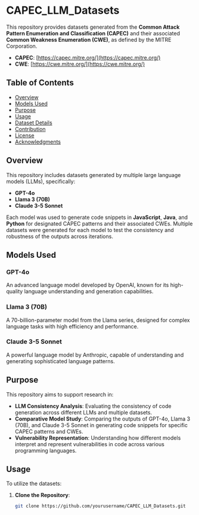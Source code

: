 # CAPEC_LLM_Datasets

This repository provides datasets generated from the **Common Attack Pattern Enumeration and Classification (CAPEC)** and their associated **Common Weakness Enumeration (CWE)**, as defined by the MITRE Corporation.

- **CAPEC**: [https://capec.mitre.org/](https://capec.mitre.org/)
- **CWE**: [https://cwe.mitre.org/](https://cwe.mitre.org/)

## Table of Contents

- [Overview](#overview)
- [Models Used](#models-used)
- [Purpose](#purpose)
- [Usage](#usage)
- [Dataset Details](#dataset-details)
- [Contribution](#contribution)
- [License](#license)
- [Acknowledgments](#acknowledgments)

## Overview

This repository includes datasets generated by multiple large language models (LLMs), specifically:

- **GPT-4o**
- **Llama 3 (70B)**
- **Claude 3-5 Sonnet**

Each model was used to generate code snippets in **JavaScript**, **Java**, and **Python** for designated CAPEC patterns and their associated CWEs. Multiple datasets were generated for each model to test the consistency and robustness of the outputs across iterations.

## Models Used

### GPT-4o

An advanced language model developed by OpenAI, known for its high-quality language understanding and generation capabilities.

### Llama 3 (70B)

A 70-billion-parameter model from the Llama series, designed for complex language tasks with high efficiency and performance.

### Claude 3-5 Sonnet

A powerful language model by Anthropic, capable of understanding and generating sophisticated language patterns.

## Purpose

This repository aims to support research in:

- **LLM Consistency Analysis**: Evaluating the consistency of code generation across different LLMs and multiple datasets.
- **Comparative Model Study**: Comparing the outputs of GPT-4o, Llama 3 (70B), and Claude 3-5 Sonnet in generating code snippets for specific CAPEC patterns and CWEs.
- **Vulnerability Representation**: Understanding how different models interpret and represent vulnerabilities in code across various programming languages.

## Usage

To utilize the datasets:

1. **Clone the Repository**:

   ```bash
   git clone https://github.com/yourusername/CAPEC_LLM_Datasets.git
